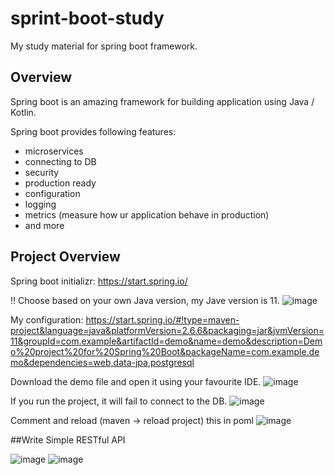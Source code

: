 # sprint-boot-study
My study material for spring boot framework.

## Overview
Spring boot is an amazing framework for building application using Java / Kotlin. 

Spring boot provides following features:
- microservices
- connecting to DB
- security
- production ready
- configuration
- logging
- metrics (measure how ur application behave in production)
- and more

## Project Overview
Spring boot initializr: https://start.spring.io/

!! Choose based on your own Java version, my Jave version is 11.
![image](https://user-images.githubusercontent.com/25117204/161364777-7498231a-7e97-423c-888d-3b0d44698465.png)

My configuration:
https://start.spring.io/#!type=maven-project&language=java&platformVersion=2.6.6&packaging=jar&jvmVersion=11&groupId=com.example&artifactId=demo&name=demo&description=Demo%20project%20for%20Spring%20Boot&packageName=com.example.demo&dependencies=web,data-jpa,postgresql

Download the demo file and open it using your favourite IDE.
![image](https://user-images.githubusercontent.com/25117204/161364935-bbab51be-122a-43a7-bed2-40ff5b1ac25e.png)

If you run the project, it will fail to connect to the DB.
![image](https://user-images.githubusercontent.com/25117204/161365067-c4b3c962-c351-4875-9696-9be46e5272b2.png)

Comment and reload (maven -> reload project) this in poml
![image](https://user-images.githubusercontent.com/25117204/161365073-d686c583-3bb9-4ab3-be97-4f4da7b10c04.png)

##Write Simple RESTful API

![image](https://user-images.githubusercontent.com/25117204/161365193-f46e2297-8592-4d80-90f9-ef20734d9c05.png)
![image](https://user-images.githubusercontent.com/25117204/161365199-6549d88e-bc7a-43cd-886d-5629082cf667.png)


